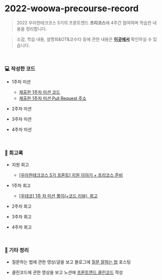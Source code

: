 # 2022-woowa-precourse-record
>2022 우아한테크코스 5기의 프론트엔드 **프리코스**에 4주간 참여하며 학습한 내용을 정리합니다. 


>소감, 학습 내용, 설명회&OT&코수타 등에 관한 내용은 **<a href='https://faceted-dash-136.notion.site/5-4c2632201c444fdfbbcb263fa6af305b'>이곳에서</a>** 확인하실 수 있습니다.

<br>

### 💻 작성한 코드
- 1주차 미션
  - <a href='https://github.com/biyamn/5th-woowa-precourse-record/tree/main/1%EC%A3%BC%EC%B0%A8%20-%20%EC%98%A8%EB%B3%B4%EB%94%A9%20%EB%AF%B8%EC%85%98(10.26%20-%2011.1)'>제출한 1주차 미션 코드</a>
  - <a href='https://github.com/woowacourse-precourse/javascript-onboarding/pull/207'>제출한 1주차 미션 Pull Request 주소</a>

- 2주차 미션

- 3주차 미션

- 4주차 미션

<br>

### 📜 회고록
- 지원 회고 
  - <a href='https://velog.io/@hamham/%EC%9A%B0%EC%95%84%ED%95%9C%ED%85%8C%ED%81%AC%EC%BD%94%EC%8A%A4-5%EA%B8%B0-%ED%94%84%EB%A1%A0%ED%8A%B8-%EC%A7%80%EC%9B%90-%EC%9D%B4%EC%95%BC%EA%B8%B0-%ED%94%84%EB%A6%AC%EC%BD%94%EC%8A%A4-%EC%A4%80%EB%B9%84'>[우아한테크코스 5기 프론트] 지원 이야기 + 프리코스 준비</a>

- 1주차 회고
  - <a href='https://velog.io/@hamham/%EC%9A%B0%ED%85%8C%EC%BD%94-1%EC%A3%BC%EC%B0%A8-%EB%AF%B8%EC%85%98-%ED%9B%84%EA%B8%B0'>[우테코] 1주 차 미션 풀이(+코드 리뷰), 회고</a>
- 2주차 회고

- 3주차 회고

- 4주차 회고

<br>

### 🔎 기타 정리
- 질문하는 법에 관한 영상/글을 보고 블로그에 <a href='https://velog.io/@hamham/%EC%A7%88%EB%AC%B8-%EC%9E%98%ED%95%98%EB%8A%94-%EB%B2%95'>질문 잘하는 법</a> 포스팅

- 클린코드에 관한 영상을 보고 노션에 <a href='https://faceted-dash-136.notion.site/936811d027c24477be36970a5c608af5'>프론트엔드 클린코드</a> 작성
